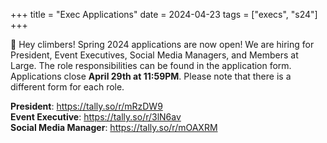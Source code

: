 +++
title = "Exec Applications"
date = 2024-04-23
tags = ["execs", "s24"]
+++

🧗 Hey climbers! Spring 2024 applications are now open! We are hiring for President, Event Executives, Social Media Managers, and Members at Large. The role responsibilities can be found in the application form. Applications close **April 29th at 11:59PM**. Please note that there is a different form for each role.
 
**President**: https://tally.so/r/mRzDW9  
**Event Executive**: https://tally.so/r/3lN6av  
**Social Media Manager**: https://tally.so/r/mOAXRM
